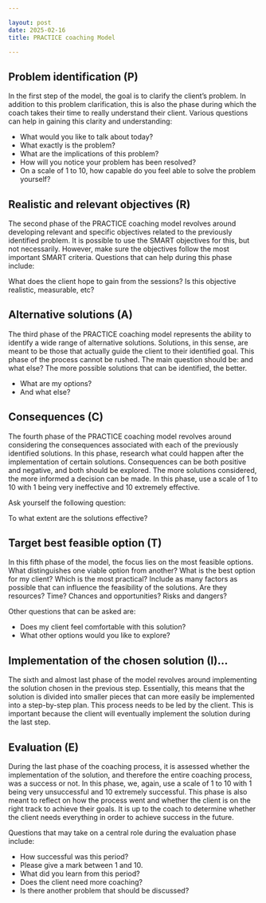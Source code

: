 ```yaml
---

layout: post
date: 2025-02-16
title: PRACTICE coaching Model

---
```


## Problem identification (P)

In the first step of the model, the goal is to clarify the client’s problem. In addition to this problem clarification, this is also the phase during which the coach takes their time to really understand their client. Various questions can help in gaining this clarity and understanding:

- What would you like to talk about today?
- What exactly is the problem?
- What are the implications of this problem?
- How will you notice your problem has been resolved?
- On a scale of 1 to 10, how capable do you feel able to solve the problem yourself?

## Realistic and relevant objectives (R)

The second phase of the PRACTICE coaching model revolves around developing relevant and specific objectives related to the previously identified problem. It is possible to use the SMART objectives for this, but not necessarily. However, make sure the objectives follow the most important SMART criteria. Questions that can help during this phase include:

What does the client hope to gain from the sessions?
Is this objective realistic, measurable, etc?

## Alternative solutions (A)

The third phase of the PRACTICE coaching model represents the ability to identify a wide range of alternative solutions. Solutions, in this sense, are meant to be those that actually guide the client to their identified goal. This phase of the process cannot be rushed. The main question should be: and what else? The more possible solutions that can be identified, the better.

- What are my options?
- And what else?

## Consequences (C)

The fourth phase of the PRACTICE coaching model revolves around considering the consequences associated with each of the previously identified solutions. In this phase, research what could happen after the implementation of certain solutions. Consequences can be both positive and negative, and both should be explored. The more solutions considered, the more informed a decision can be made. In this phase, use a scale of 1 to 10 with 1 being very ineffective and 10 extremely effective.

Ask yourself the following question:

To what extent are the solutions effective?

## Target best feasible option (T)

In this fifth phase of the model, the focus lies on the most feasible options. What distinguishes one viable option from another? What is the best option for my client? Which is the most practical? Include as many factors as possible that can influence the feasibility of the solutions. Are they resources? Time? Chances and opportunities? Risks and dangers?

Other questions that can be asked are:

- Does my client feel comfortable with this solution?
- What other options would you like to explore?

## Implementation of the chosen solution (I)…

The sixth and almost last phase of the model revolves around implementing the solution chosen in the previous step. Essentially, this means that the solution is divided into smaller pieces that can more easily be implemented into a step-by-step plan. This process needs to be led by the client. This is important because the client will eventually implement the solution during the last step.

## Evaluation (E)

During the last phase of the coaching process, it is assessed whether the implementation of the solution, and therefore the entire coaching process, was a success or not. In this phase, we, again, use a scale of 1 to 10 with 1 being very unsuccessful and 10 extremely successful. This phase is also meant to reflect on how the process went and whether the client is on the right track to achieve their goals. It is up to the coach to determine whether the client needs everything in order to achieve success in the future.

Questions that may take on a central role during the evaluation phase include:

- How successful was this period?
- Please give a mark between 1 and 10.
- What did you learn from this period?
- Does the client need more coaching?
- Is there another problem that should be discussed?